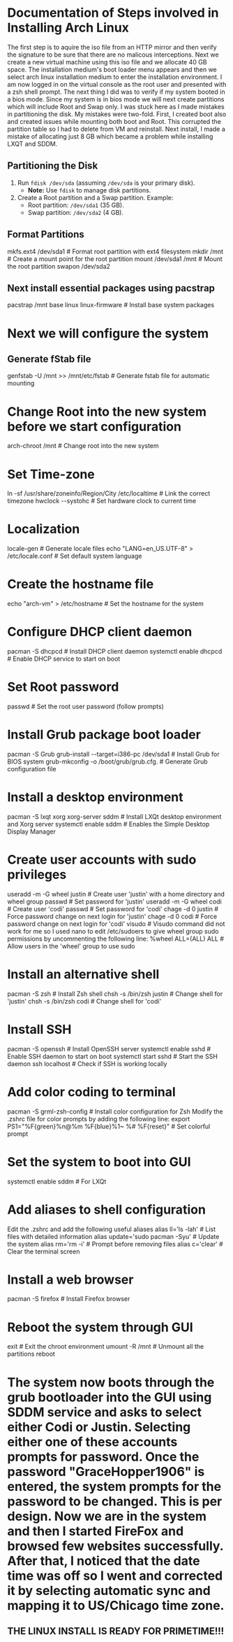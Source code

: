 # Documentation of Steps involved in Installing Arch Linux
The first step is to aquire the iso file from an HTTP mirror and then verify the signature to be sure that there are no malicous interceptions. Next we create a new virtual machine using this iso file and we allocate 40 GB space. 
The installation medium's boot loader menu appears and then we select arch linux installation medium to enter the installation environment. I am now logged in on the virtual console as the root user and presented with a zsh shell prompt. 
The next thing I did was to verify if my system booted in a bios mode. Since my system is in bios mode we will next create partitions which will include Root and Swap only. 
I was stuck here as I made mistakes in partitioning the disk. My mistakes were two-fold. First, I created boot also and created issues while mounting both boot and Root. This corrupted the partition table so I had to delete from VM and reinstall. Next install, I made a mistake of allocating just 8 GB which became a problem while installing LXQT and SDDM. 

## Partitioning the Disk
1. Run `fdisk /dev/sda` (assuming `/dev/sda` is your primary disk).
   - **Note:** Use `fdisk` to manage disk partitions.
2. Create a Root partition and a Swap partition. Example:
   - Root partition: `/dev/sda1` (35 GB).
   - Swap partition: `/dev/sda2` (4 GB).
   

## Format Partitions
mkfs.ext4 /dev/sda1  # Format root partition with ext4 filesystem
mkdir /mnt  # Create a mount point for the root partition
mount /dev/sda1 /mnt  # Mount the root partition
swapon /dev/sda2

## Next install essential packages using pacstrap
pacstrap /mnt base linux linux-firmware  # Install base system packages

# Next we will configure the system

## Generate fStab file
genfstab -U /mnt >> /mnt/etc/fstab  # Generate fstab file for automatic mounting

# Change Root into the new system before we start configuration 
arch-chroot /mnt  # Change root into the new system

# Set Time-zone
ln -sf /usr/share/zoneinfo/Region/City /etc/localtime  # Link the correct timezone
hwclock --systohc  # Set hardware clock to current time

# Localization
locale-gen  # Generate locale files
echo "LANG=en_US.UTF-8" > /etc/locale.conf  # Set default system language

# Create the hostname file
echo "arch-vm" > /etc/hostname  # Set the hostname for the system

# Configure DHCP client daemon
pacman -S dhcpcd  # Install DHCP client daemon
systemctl enable dhcpcd  # Enable DHCP service to start on boot

# Set Root password
passwd  # Set the root user password (follow prompts)

# Install Grub package boot loader
pacman -S Grub 
grub-install --target=i386-pc /dev/sda1 # Install Grub for BIOS system
grub-mkconfig -o /boot/grub/grub.cfg. # Generate Grub configuration file

# Install a desktop environment
pacman -S lxqt xorg xorg-server sddm  # Install LXQt desktop environment and Xorg server
systemctl enable sddm  # Enables the Simple Desktop Display Manager

# Create user accounts with sudo privileges
useradd -m -G wheel justin  # Create user 'justin' with a home directory and wheel group
passwd  # Set password for 'justin'
useradd -m -G wheel codi  # Create user 'codi'
passwd  # Set password for 'codi'
chage -d 0 justin  # Force password change on next login for 'justin'
chage -d 0 codi  # Force password change on next login for 'codi'
visudo  # Visudo command did not work for me so I used nano to edit /etc/sudoers to give wheel group sudo permissions by uncommenting the following line:
%wheel ALL=(ALL) ALL  # Allow users in the 'wheel' group to use sudo 

# Install an alternative shell
pacman -S zsh  # Install Zsh shell 
chsh -s /bin/zsh justin  # Change shell for 'justin'
chsh -s /bin/zsh codi  # Change shell for 'codi'

# Install SSH
pacman -S openssh  # Install OpenSSH server
systemctl enable sshd  # Enable SSH daemon to start on boot
systemctl start sshd  # Start the SSH daemon
ssh localhost  # Check if SSH is working locally

# Add color coding to terminal
pacman -S grml-zsh-config  # Install color configuration for Zsh
Modify the .zshrc file for color prompts by adding the following line:
export PS1="%F{green}%n@%m %F{blue}%1~ %# %F{reset}"  # Set colorful prompt

# Set the system to boot into GUI
systemctl enable sddm  # For LXQt

# Add aliases to shell configuration
Edit the .zshrc and add the following useful aliases
alias ll='ls -lah'  # List files with detailed information
alias update='sudo pacman -Syu'  # Update the system
alias rm='rm -i'  # Prompt before removing files
alias c='clear'  # Clear the terminal screen

# Install a web browser
pacman -S firefox  # Install Firefox browser

# Reboot the system through GUI
exit # Exit the chroot environment
umount -R /mnt # Unmount all the partitions
reboot 

# The system now boots through the grub bootloader into the GUI using SDDM service and asks to select either Codi or Justin. Selecting either one of these accounts prompts for password. Once the password "GraceHopper1906" is entered, the system prompts for the password to be changed. This is per design. Now we are in the system and then I started FireFox and browsed few websites successfully. After that, I noticed that the date time was off so I went and corrected it by selecting automatic sync and mapping it to US/Chicago time zone. 

## THE LINUX INSTALL IS READY FOR PRIMETIME!!!




